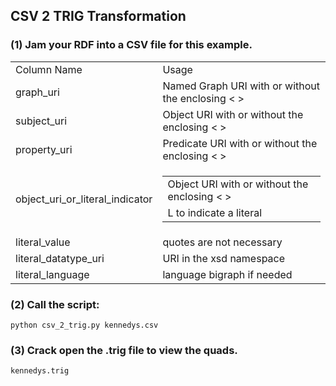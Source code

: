 ## CSV 2 TRIG Transformation

### (1) Jam your RDF into a CSV file for this example. 

<table>
<tr><b>
    <td>Column Name</td>
    <td>Usage</td>
</b></tr>
<tr>
  <td>graph_uri</td>
  <td>Named Graph URI with or without the enclosing &lt; &gt; </td>
</tr>
<tr>
  <td>subject_uri</td>
  <td>Object URI with or without the enclosing &lt; &gt; </td>
</tr>
<tr>
  <td>property_uri</td>
  <td>Predicate URI with or without the enclosing &lt; &gt; </td>
</tr>
<tr>
  <td>object_uri_or_literal_indicator</td>
  <td>
    <table>
    <tr>
      <td>Object URI with or without the enclosing &lt; &gt; </td>
    </tr>
    <tr>
      <td>L to indicate a literal</td>
    </tr>    
    </table>
  </td>
</tr>
  <tr>
  <td>literal_value</td>
  <td>quotes are not necessary</td>
</tr>
  <tr>
  <td>literal_datatype_uri</td>
  <td>URI in the xsd namespace</td>
</tr>
  <tr>
  <td>literal_language</td>
  <td>language bigraph if needed</td>
</tr>
</table>

### (2) Call the script:
```python csv_2_trig.py kennedys.csv```

### (3) Crack open the .trig file to view the quads.
```kennedys.trig```

